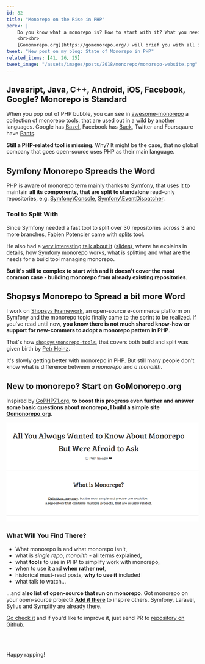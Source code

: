 ```yaml
---
id: 82
title: "Monorepo on the Rise in PHP"
perex: |
    Do you know what a monorepo is? How to start with it? What you need and do even other programming languages use it? And what about Facebook and Google think about it?
    <br><br>
    [Gomonorepo.org](https://gomonorepo.org/) will brief you with all important answers.
tweet: "New post on my blog: State of Monorepo in PHP"
related_items: [41, 26, 25]
tweet_image: "/assets/images/posts/2018/monorepo/monorepo-website.png"
---
```


## Javasript, Java, C++, Android, iOS, Facebook, Google? Monorepo is Standard

When you pop out of PHP bubble, you can see in [awesome-monorepo](https://github.com/korfuri/awesome-monorepo) a collection of monorepo tools, that are used out in a wild by another languages. Google has [Bazel](https://bazel.build/), Facebook has [Buck](https://buckbuild.com/), Twitter and Foursqaure have [Pants](https://www.pantsbuild.org/).

**Still a PHP-related tool is missing**. Why? It might be the case, that no global company that goes open-source uses PHP as their main language.

## Symfony Monorepo Spreads the Word

PHP is aware of monorepo term mainly thanks to [Symfony](https://github.com/symfony/symfony), that uses it to maintain **all its components, that are split to standalone** read-only repositories, e.g. [Symfony\Console](https://github.com/symfony/console), [Symfony\EventDispatcher](https://github.com/symfony/event-dispatcher).

### Tool to Split With

Since Symfony needed a fast tool to split over 30 repositories across 3 and more branches, Fabien Potencier came with [splits](https://twitter.com/fabpot/status/739860138564149248?lang=en) tool.

He also had a [very interesting talk about it](https://www.youtube.com/watch?v=4w3-f6Xhvu8) ([slides](https://speakerdeck.com/fabpot/a-monorepo-vs-manyrepos)), where he explains in details, how Symfony monorepo works, what is splitting and what are the needs for a build tool managing monorepo.

**But it's still to complex to start with and it doesn't cover the most common case - building monorepo from already existing repositories**.

## Shopsys Monorepo to Spread a bit more Word

I work on [Shopsys Framework](https://www.shopsys.com/), an open-source e-commerce platform on Symfony and the monorepo topic finally came to the sprint to be realized. If you've read until now, **you know there is not much shared know-how or support for new-commers to adopt a monorepo pattern in PHP**.

That's how [`shopsys/monorepo-tools`](https://github.com/shopsys/monorepo-tools), that covers both build and split was given birth by [Petr Heinz](https://github.com/PetrHeinz).

It's slowly getting better with monorepo in PHP. But still many people don't know what is difference between *a monorepo* and *a monolith*.

## New to monorepo? Start on GoMonorepo.org

Inspired by [GoPHP71.org](https://gophp71.org), **to boost this progress even further and answer some basic questions about monorepo, I build a simple site [Gomonorepo.org](https://gomonorepo.org)**.

<img src="/assets/images/posts/2018/monorepo/monorepo-website.png" class="img-thumbnail">

### What Will You Find There?

- What monorepo is and what monorepo isn't,
- what is *single repo*, *monolith* - all terms explained,
- what **tools** to use in PHP to simplify work with monorepo,
- when to use it and **when rather not**,
- historical must-read posts, **why to use it** included
- what talk to watch...

...and **also list of open-source that run on monorepo**. Got monorepo on your open-source project? **[Add it there](https://github.com/TomasVotruba/gomonorepo.org/edit/master/_data/projects.yaml)** to inspire others. Symfony, Laravel, Sylius and Symplify are already there.

[Go check it](https://gomonorepo) and if you'd like to improve it, just send PR to [repository on Github](https://github.com/tomasvotruba/gomonorepo.org).

<br><br>

Happy rapping!